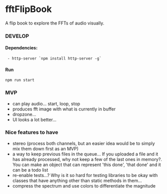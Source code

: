 # fftFlipBook
A flip book to explore the FFTs of audio visually.

### DEVELOP

#### Dependencies:
     - http-server `npm install http-server -g`

#### Run
`npm run start`

### MVP
 - can play audio... start, loop, stop
 - produces fft image with what is currently in buffer
 - dropzone...
 - UI looks a lot better...

### Nice features to have
 - stereo (process both channels, but an easier idea would be to simply mix them down first as an MVP)
 - a way to keep previous files in the queue... If you uploaded a file and it has already processed,
    why not keep a few of the last ones in memory?. You can make an object that can represent 'this done', 'that done' and it can be a todo list
 - re-enable tests...? Why is it so hard for testing libraries to be okay with classes that have anything other than static methods in them...
 - compress the spectrum and use colors to differentiate the magnitude